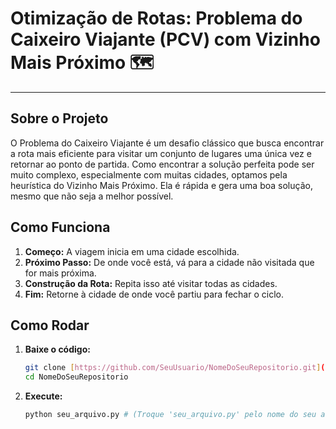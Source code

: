 # Otimização de Rotas: Problema do Caixeiro Viajante (PCV) com Vizinho Mais Próximo 🗺️

---
## Sobre o Projeto

O Problema do Caixeiro Viajante é um desafio clássico que busca encontrar a rota mais eficiente para visitar um conjunto de lugares uma única vez e retornar ao ponto de partida. Como encontrar a solução perfeita pode ser muito complexo, especialmente com muitas cidades, optamos pela heurística do Vizinho Mais Próximo. Ela é rápida e gera uma boa solução, mesmo que não seja a melhor possível.

## Como Funciona

1.  **Começo:** A viagem inicia em uma cidade escolhida.
2.  **Próximo Passo:** De onde você está, vá para a cidade não visitada que for mais próxima.
3.  **Construção da Rota:** Repita isso até visitar todas as cidades.
4.  **Fim:** Retorne à cidade de onde você partiu para fechar o ciclo.

## Como Rodar

1.  **Baixe o código:**
    ```bash
    git clone [https://github.com/SeuUsuario/NomeDoSeuRepositorio.git](https://github.com/SeuUsuario/NomeDoSeuRepositorio.git)
    cd NomeDoSeuRepositorio
    ```
2.  **Execute:**
    ```bash
    python seu_arquivo.py # (Troque 'seu_arquivo.py' pelo nome do seu arquivo)
    ```
